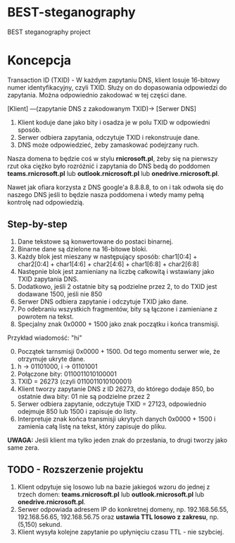 # BEST-steganography
BEST steganography project

# Koncepcja
Transaction ID (TXID) - W każdym zapytaniu DNS, klient losuje 16-bitowy numer identyfikacyjny, czyli TXID. Służy on do dopasowania odpowiedzi do zapytania. Można odpowiednio zakodować w tej części dane.

[Klient] —(zapytanie DNS z zakodowanym TXID)→ [Serwer DNS]


1. Klient koduje dane jako bity i osadza je w polu TXID w odpowiedni sposób.
2. Serwer odbiera zapytania, odczytuje TXID i rekonstruuje dane.
3. DNS może odpowiedzieć, żeby zamaskować podejrzany ruch.

Nasza domena to będzie coś w stylu **rnicrosoft.pl**, żeby się na pierwszy rzut oka ciężko było rozróżnić i zapytania do DNS bedą do poddomen **teams.rnicrosoft.pl** lub **outlook.rnicrosoft.pl** lub **onedrive.rnicrosoft.pl**.

Nawet jak ofiara korzysta z DNS google'a 8.8.8.8, to on i tak odwoła się do naszego DNS jeśli to będzie nasza poddomena i wtedy mamy pełną kontrolę nad odpowiedzią.

## Step-by-step
1. Dane tekstowe są konwertowane do postaci binarnej.
2. Binarne dane są dzielone na 16-bitowe bloki.
3. Każdy blok jest mieszany w następujący sposób: char1[0:4] + char2[0:4] + char1[4:6] + char2[4:6] + char1[6:8] + char2[6:8]
4. Następnie blok jest zamieniany na liczbę całkowitą i wstawiany jako TXID zapytania DNS.
5. Dodatkowo, jeśli 2 ostatnie bity są podzielne przez 2, to do TXID jest dodawane 1500, jeśli nie 850
6. Serwer DNS odbiera zapytanie i odczytuje TXID jako dane.
7. Po odebraniu wszystkich fragmentów, bity są łączone i zamieniane z powrotem na tekst.
8. Specjalny znak 0x0000 + 1500 jako znak początku i końca transmisji.

Przykład wiadomość: "hi"

0. Początek tarnsmisji 0x0000 + 1500. Od tego momentu serwer wie, że otrzymuje ukryte dane.
1. h → 01101000, i → 01101001
2. Połączone bity: 0110011010100001
3. TXID = 26273 (czyli 0110011010100001)
4. Klient tworzy zapytanie DNS z ID 26273, do którego dodaje 850, bo ostatnie dwa bity: 01 nie są podzielne przez 2
5. Serwer odbiera zapytanie, odczytuje TXID = 27123, odpowiednio odejmuje 850 lub 1500 i zapisuje do listy.
6. Interpretuje znak końca transmisji ukrytych danych 0x0000 + 1500 i zamienia całą listę na tekst, który zapisuje do pliku.

**UWAGA:** Jeśli klient ma tylko jeden znak do przesłania, to drugi tworzy jako same zera. 


## TODO - Rozszerzenie projektu
1. Klient odpytuje się losowo lub na bazie jakiegoś wzoru do jednej z trzech domen: **teams.rnicrosoft.pl** lub **outlook.rnicrosoft.pl** lub **onedrive.rnicrosoft.pl**.
2. Serwer odpowiada adresem IP do konkretnej domeny, np. 192.168.56.55, 192.168.56.65, 192.168.56.75 oraz **ustawia TTL losowo z zakresu**, np. (5,150) sekund.
3. Klient wysyła kolejne zapytanie po upłynięciu czasu TTL - nie szybciej.
